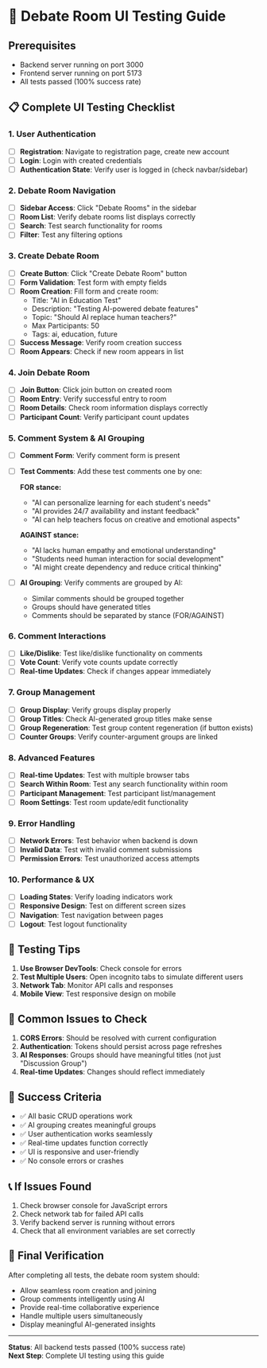# 🎯 Debate Room UI Testing Guide

## Prerequisites
- Backend server running on port 3000
- Frontend server running on port 5173
- All tests passed (100% success rate)

## 📋 Complete UI Testing Checklist

### 1. User Authentication
- [ ] **Registration**: Navigate to registration page, create new account
- [ ] **Login**: Login with created credentials
- [ ] **Authentication State**: Verify user is logged in (check navbar/sidebar)

### 2. Debate Room Navigation
- [ ] **Sidebar Access**: Click "Debate Rooms" in the sidebar
- [ ] **Room List**: Verify debate rooms list displays correctly
- [ ] **Search**: Test search functionality for rooms
- [ ] **Filter**: Test any filtering options

### 3. Create Debate Room
- [ ] **Create Button**: Click "Create Debate Room" button
- [ ] **Form Validation**: Test form with empty fields
- [ ] **Room Creation**: Fill form and create room:
  - Title: "AI in Education Test"
  - Description: "Testing AI-powered debate features"
  - Topic: "Should AI replace human teachers?"
  - Max Participants: 50
  - Tags: ai, education, future
- [ ] **Success Message**: Verify room creation success
- [ ] **Room Appears**: Check if new room appears in list

### 4. Join Debate Room
- [ ] **Join Button**: Click join button on created room
- [ ] **Room Entry**: Verify successful entry to room
- [ ] **Room Details**: Check room information displays correctly
- [ ] **Participant Count**: Verify participant count updates

### 5. Comment System & AI Grouping
- [ ] **Comment Form**: Verify comment form is present
- [ ] **Test Comments**: Add these test comments one by one:
  
  **FOR stance:**
  - "AI can personalize learning for each student's needs"
  - "AI provides 24/7 availability and instant feedback"
  - "AI can help teachers focus on creative and emotional aspects"
  
  **AGAINST stance:**
  - "AI lacks human empathy and emotional understanding"
  - "Students need human interaction for social development"
  - "AI might create dependency and reduce critical thinking"

- [ ] **AI Grouping**: Verify comments are grouped by AI:
  - Similar comments should be grouped together
  - Groups should have generated titles
  - Comments should be separated by stance (FOR/AGAINST)

### 6. Comment Interactions
- [ ] **Like/Dislike**: Test like/dislike functionality on comments
- [ ] **Vote Count**: Verify vote counts update correctly
- [ ] **Real-time Updates**: Check if changes appear immediately

### 7. Group Management
- [ ] **Group Display**: Verify groups display properly
- [ ] **Group Titles**: Check AI-generated group titles make sense
- [ ] **Group Regeneration**: Test group content regeneration (if button exists)
- [ ] **Counter Groups**: Verify counter-argument groups are linked

### 8. Advanced Features
- [ ] **Real-time Updates**: Test with multiple browser tabs
- [ ] **Search Within Room**: Test any search functionality within room
- [ ] **Participant Management**: Test participant list/management
- [ ] **Room Settings**: Test room update/edit functionality

### 9. Error Handling
- [ ] **Network Errors**: Test behavior when backend is down
- [ ] **Invalid Data**: Test with invalid comment submissions
- [ ] **Permission Errors**: Test unauthorized access attempts

### 10. Performance & UX
- [ ] **Loading States**: Verify loading indicators work
- [ ] **Responsive Design**: Test on different screen sizes
- [ ] **Navigation**: Test navigation between pages
- [ ] **Logout**: Test logout functionality

## 🔧 Testing Tips

1. **Use Browser DevTools**: Check console for errors
2. **Test Multiple Users**: Open incognito tabs to simulate different users
3. **Network Tab**: Monitor API calls and responses
4. **Mobile View**: Test responsive design on mobile

## 🚨 Common Issues to Check

1. **CORS Errors**: Should be resolved with current configuration
2. **Authentication**: Tokens should persist across page refreshes
3. **AI Responses**: Groups should have meaningful titles (not just "Discussion Group")
4. **Real-time Updates**: Changes should reflect immediately

## 🎯 Success Criteria

- ✅ All basic CRUD operations work
- ✅ AI grouping creates meaningful groups
- ✅ User authentication works seamlessly
- ✅ Real-time updates function correctly
- ✅ UI is responsive and user-friendly
- ✅ No console errors or crashes

## 📞 If Issues Found

1. Check browser console for JavaScript errors
2. Check network tab for failed API calls
3. Verify backend server is running without errors
4. Check that all environment variables are set correctly

## 🎉 Final Verification

After completing all tests, the debate room system should:
- Allow seamless room creation and joining
- Group comments intelligently using AI
- Provide real-time collaborative experience
- Handle multiple users simultaneously
- Display meaningful AI-generated insights

---

**Status**: All backend tests passed (100% success rate)  
**Next Step**: Complete UI testing using this guide
